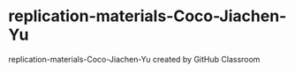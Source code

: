 # replication-materials-Coco-Jiachen-Yu
replication-materials-Coco-Jiachen-Yu created by GitHub Classroom
